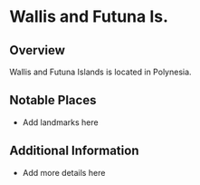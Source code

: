# Wallis and Futuna Is.
## Overview
Wallis and Futuna Islands is located in Polynesia.

## Notable Places
- Add landmarks here

## Additional Information
- Add more details here
